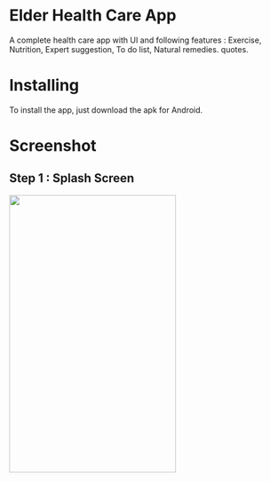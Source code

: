 # Elder Health Care App
A complete health care app with UI and following features : Exercise, Nutrition, Expert suggestion, To do list, Natural remedies. quotes. 

# Installing
To install the app, just download the apk for Android.

# Screenshot
## Step 1 : Splash Screen

 <img src="https://user-images.githubusercontent.com/95238776/143978447-c52e736a-443a-4b97-bc32-aa78b8edd276.JPG" width="300" height="500" />
